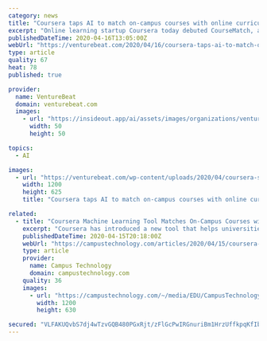 ```yaml
---
category: news
title: "Coursera taps AI to match on-campus courses with online curricula"
excerpt: "Online learning startup Coursera today debuted CourseMatch, an AI tool that matches classes in schools’ on-campus course catalogs to relevant offerings in Coursera’s catalog. It’s a part of the startup’s Coronavirus Response Initiative that launched in early March, and Coursera says it’s intended to enable universities to facilitate ..."
publishedDateTime: 2020-04-16T13:05:00Z
webUrl: "https://venturebeat.com/2020/04/16/coursera-taps-ai-to-match-on-campus-courses-with-online-curricula/"
type: article
quality: 67
heat: 78
published: true

provider:
  name: VentureBeat
  domain: venturebeat.com
  images:
    - url: "https://insideout.app/ai/assets/images/organizations/venturebeat.com-50x50.jpg"
      width: 50
      height: 50

topics:
  - AI

images:
  - url: "https://venturebeat.com/wp-content/uploads/2020/04/coursera-social-logo.png?w=1200&#038;strip=all"
    width: 1200
    height: 625
    title: "Coursera taps AI to match on-campus courses with online curricula"

related:
  - title: "Coursera Machine Learning Tool Matches On-Campus Courses with MOOC Resources"
    excerpt: "Coursera has introduced a new tool that helps universities identify courses on the company's online learning platform that most closely match their on-campus offerings. The CourseMatch solution uses machine learning and natural language processing to \"automate the matching and minimize the need for human curation,\" according to a company blog post."
    publishedDateTime: 2020-04-15T20:18:00Z
    webUrl: "https://campustechnology.com/articles/2020/04/15/coursera-machine-learning-tool-matches-on-campus-courses-with-mooc-resources.aspx?admgarea=news"
    type: article
    provider:
      name: Campus Technology
      domain: campustechnology.com
    quality: 36
    images:
      - url: "https://campustechnology.com/~/media/EDU/CampusTechnology/CTlogo.jpg"
        width: 1200
        height: 630

secured: "VLFAKUQvbS7dj4wTzvGQB480PGxRjt/zFlGcPwIRGnuriBm1HrzUffkpqKfIbY+k/l+cyJgzVYVanz5D6oH+hRKkYWXvG78SrRDDutMK9obTqwCz+QCTELNxAmJAunEhRLVnbl0CnHMnZjIIMTE/OII54spDrkGTt2XKR6kgPhAY/hJXmIwmOb3mgdg/AhEbqGrcDIe26y7N0bXlo4v3aXEjdYbLrRBY8pIeVSQ0yu4SBStev9VQns/41HM7fFIaCRLG0gmW9yufNwxFGsur0b8R2hHX17XSzbiAXf9bGZG30Au/cA3Owq0Fb84oT/ND;PHm3mleh0HGXdo8cE/oo/Q=="
---
```


